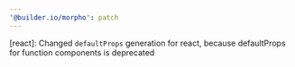 ```yaml
---
'@builder.io/morpho': patch
---
```


[react]: Changed `defaultProps` generation for react, because defaultProps for function components is deprecated
